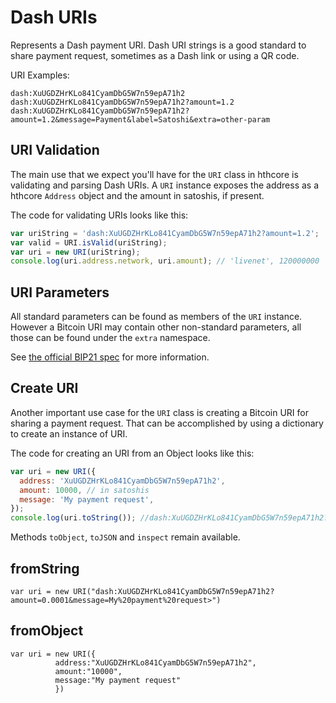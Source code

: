 # Dash URIs

Represents a Dash payment URI. Dash URI strings is a good standard to share payment request, sometimes as a Dash link or using a QR code.

URI Examples:

```
dash:XuUGDZHrKLo841CyamDbG5W7n59epA71h2
dash:XuUGDZHrKLo841CyamDbG5W7n59epA71h2?amount=1.2
dash:XuUGDZHrKLo841CyamDbG5W7n59epA71h2?amount=1.2&message=Payment&label=Satoshi&extra=other-param
```

## URI Validation

The main use that we expect you'll have for the `URI` class in hthcore is validating and parsing Dash URIs. A `URI` instance exposes the address as a hthcore `Address` object and the amount in satoshis, if present.

The code for validating URIs looks like this:

```javascript
var uriString = 'dash:XuUGDZHrKLo841CyamDbG5W7n59epA71h2?amount=1.2';
var valid = URI.isValid(uriString);
var uri = new URI(uriString);
console.log(uri.address.network, uri.amount); // 'livenet', 120000000
```

## URI Parameters

All standard parameters can be found as members of the `URI` instance. However a Bitcoin URI may contain other non-standard parameters, all those can be found under the `extra` namespace.

See [the official BIP21 spec](https://github.com/bitcoin/bips/blob/master/bip-0021.mediawiki) for more information.

## Create URI

Another important use case for the `URI` class is creating a Bitcoin URI for sharing a payment request. That can be accomplished by using a dictionary to create an instance of URI.

The code for creating an URI from an Object looks like this:

```javascript
var uri = new URI({
  address: 'XuUGDZHrKLo841CyamDbG5W7n59epA71h2',
  amount: 10000, // in satoshis
  message: 'My payment request',
});
console.log(uri.toString()); //dash:XuUGDZHrKLo841CyamDbG5W7n59epA71h2?amount=0.0001&message=My%20payment%20request
```

Methods `toObject`, `toJSON` and `inspect` remain available.

## fromString

```
var uri = new URI("dash:XuUGDZHrKLo841CyamDbG5W7n59epA71h2?amount=0.0001&message=My%20payment%20request>")
```

## fromObject

```
var uri = new URI({
          address:"XuUGDZHrKLo841CyamDbG5W7n59epA71h2",
          amount:"10000",
          message:"My payment request"
          })
```
